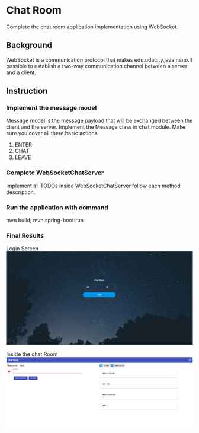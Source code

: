 # Chat Room
Complete the chat room application implementation using WebSocket.

## Background
WebSocket is a communication protocol that makes edu.udacity.java.nano.it possible to establish a two-way communication channel between a
server and a client.

## Instruction
### Implement the message model
Message model is the message payload that will be exchanged between the client and the server. Implement the Message
class in chat module. Make sure you cover all there basic actions.
1. ENTER
2. CHAT
3. LEAVE

### Complete WebSocketChatServer
Implement all TODOs inside WebSocketChatServer follow each method description.

### Run the application with command
mvn build; mvn spring-boot:run

### Final Results
Login Screen
![screenshot](login.png)

Inside the chat Room
![screenshot](chatRoom.png)
